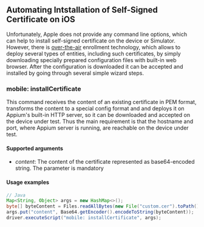 ## Automating Intstallation of Self-Signed Certificate on iOS

Unfortunately, Apple does not provide any command line options, which can help to install self-signed certificate on the device or Simulator. However, there is [over-the-air](https://developer.apple.com/library/content/documentation/NetworkingInternet/Conceptual/iPhoneOTAConfiguration/Introduction/Introduction.html) enrollment technology, which allows to deploy several types of entities, including such certificates, by simply downloading specially prepared configuration files with built-in web browser. After the configuration is downloaded it can be accepted and installed by going through several simple wizard steps.


### mobile: installCertificate

This command receives the content of an existing certificate in PEM format, transforms the content to a special config format and and deploys it on Appium's built-in HTTP server, so it can be downloaded and accepted on the device under test. Thus the main requirement is that the hostname and port, where Appium server is running, are reachable on the device under test.

#### Supported arguments

 * _content_: The content of the certificate represented as base64-encoded string. The parameter is mandatory

#### Usage examples

```java
// Java
Map<String, Object> args = new HashMap<>();
byte[] byteContent = Files.readAllBytes(new File("custom.cer").toPath());
args.put("content", Base64.getEncoder().encodeToString(byteContent));
driver.executeScript("mobile: installCertificate", args);
```

